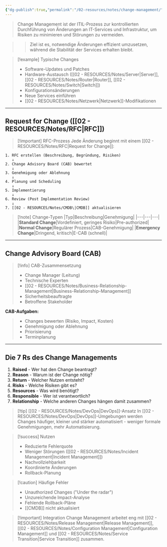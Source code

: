 ```yaml
---
{"dg-publish":true,"permalink":"/02-resources/notes/change-management/","tags":["informatik/management","GFN/LF06"],"noteIcon":"","updated":"2025-10-24T12:57:09.952+02:00"}
---
```



>Change Management ist der ITIL-Prozess zur kontrollierten Durchführung von Änderungen an IT-Services und Infrastruktur, um Risiken zu minimieren und Störungen zu vermeiden.

>>Ziel ist es, notwendige Änderungen effizient umzusetzen, während die Stabilität der Services erhalten bleibt.

>[!example] Typische Changes
>- Software-Updates und Patches
>- Hardware-Austausch ([[02 - RESOURCES/Notes/Server\|Server]], [[02 - RESOURCES/Notes/Router\|Router]], [[02 - RESOURCES/Notes/Switch\|Switch]])
>- Konfigurationsänderungen
>- Neue Services einführen
>- [[02 - RESOURCES/Notes/Netzwerk\|Netzwerk]]-Modifikationen

---

## Request for Change ([[02 - RESOURCES/Notes/RFC\|RFC]])

>[!important] RFC-Prozess
>Jede Änderung beginnt mit einem [[02 - RESOURCES/Notes/RFC\|Request for Change]]:

```
1. RFC erstellen (Beschreibung, Begründung, Risiken)
   ↓
2. Change Advisory Board (CAB) bewertet
   ↓
3. Genehmigung oder Ablehnung
   ↓
4. Planung und Scheduling
   ↓
5. Implementierung
   ↓
6. Review (Post Implementation Review)
   ↓
7. [[02 - RESOURCES/Notes/CMDB\|CMDB]] aktualisieren
```

>[!note] Change-Typen
>|Typ|Beschreibung|Genehmigung|
>|---|---|---|
>|**Standard Change**|Vordefiniert, geringes Risiko|Pre-authorized|
>|**Normal Change**|Regulärer Prozess|CAB-Genehmigung|
>|**Emergency Change**|Dringend, kritisch|E-CAB (schnell)|

---

## Change Advisory Board (CAB)

>[!info] CAB-Zusammensetzung
>- Change Manager (Leitung)
>- Technische Experten
>- [[02 - RESOURCES/Notes/Business-Relationship-Management\|Business-Relationship-Management]]
>- Sicherheitsbeauftragte
>- Betroffene Stakeholder

**CAB-Aufgaben:**
>- Changes bewerten (Risiko, Impact, Kosten)
>- Genehmigung oder Ablehnung
>- Priorisierung
>- Terminplanung

---

## Die 7 Rs des Change Managements

1. **Raised** - Wer hat den Change beantragt?
2. **Reason** - Warum ist der Change nötig?
3. **Return** - Welcher Nutzen entsteht?
4. **Risks** - Welche Risiken gibt es?
5. **Resources** - Was wird benötigt?
6. **Responsible** - Wer ist verantwortlich?
7. **Relationship** - Welche anderen Changes hängen damit zusammen?

>[!tip] [[02 - RESOURCES/Notes/DevOps\|DevOps]]-Ansatz
>In [[02 - RESOURCES/Notes/DevOps\|DevOps]]-Umgebungen werden Changes häufiger, kleiner und stärker automatisiert - weniger formale Genehmigungen, mehr Automatisierung.

>[!success] Nutzen
>- Reduzierte Fehlerquote
>- Weniger Störungen ([[02 - RESOURCES/Notes/Incident Management\|Incident Management]])
>- Nachvollziehbarkeit
>- Koordinierte Änderungen
>- Rollback-Planung

>[!caution] Häufige Fehler
>- Unauthorized Changes ("Under the radar")
>- Unzureichende Impact-Analyse
>- Fehlende Rollback-Pläne
>- [[CMDB]] nicht aktualisiert

>[!important] Integration
>Change Management arbeitet eng mit [[02 - RESOURCES/Notes/Release Management\|Release Management]], [[02 - RESOURCES/Notes/Configuration Management\|Configuration Management]] und [[02 - RESOURCES/Notes/Service Transition\|Service Transition]] zusammen.
